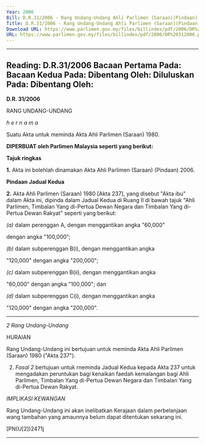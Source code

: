 ```yaml
---
Year: 2006
Bill: D.R.31/2006 - Rang Undang-Undang Ahli Parlimen (Saraan)(Pindaan) 2006 (Lulus)
Title: D.R.31/2006 - Rang Undang-Undang Ahli Parlimen (Saraan)(Pindaan) 2006 (Lulus)
Download URL: https://www.parlimen.gov.my/files/billindex/pdf/2006/DR%20312006.pdf
URL: https://www.parlimen.gov.my/files/billindex/pdf/2006/DR%20312006.pdf
---
```

---
Reading:
D.R.31/2006
Bacaan Pertama Pada:
Bacaan Kedua Pada:
Dibentang Oleh:
Diluluskan Pada:
Dibentang Oleh:
---

**D.R. 31/2006**

RANG UNDANG-UNDANG

_h e r n a m a_

Suatu Akta untuk meminda Akta Ahli Parlimen (Saraan) 1980.

**DIPERBUAT oleh Parlimen Malaysia seperti yang berikut:**

**Tajuk ringkas**

**1.** Akta ini bolehlah dinamakan Akta Ahli Parlimen (Saraan)
(Pindaan) 2006.

**Pindaan** **Jadual Kedua**

**2.** Akta Ahli Parlimen (Saraan) 1980 [Akta 237], yang disebut
"Akta ibu" dalam Akta ini, dipinda dalam Jadual Kedua di Ruang
II di bawah tajuk "Ahli Parlimen, Timbalan Yang di-Pertua Dewan
Negara dan Timbalan Yang di-Pertua Dewan Rakyat" seperti yang
berikut:

_(a)_ dalam perenggan A, dengan menggantikan angka "60,000"

dengan angka "100,000";

_(b)_ dalam subperenggan B(i), dengan menggantikan angka

"120,000" dengan angka "200,000";

_(c)_ dalam subperenggan B(ii), dengan menggantikan angka

"60,000" dengan angka "100,000"; dan

_(d)_ dalam subperenggan C(i), dengan menggantikan angka

"120,000" dengan angka "200,000".


-----

_2_ _Rang Undang-Undang_

HURAIAN

Rang Undang-Undang ini bertujuan untuk meminda Akta Ahli Parlimen (Saraan)
1980 ("Akta 237").

2. _Fasal 2_ bertujuan untuk rneminda Jadual Kedua kepada Akta 237 untuk
mengadakan peruntukan bagi kenaikan faedah kemalangan bagi Ahli Parlimen,
Timbalan Yang di-Pertua Dewan Negara dan Timbalan Yang di-Pertua Dewan
Rakyat.

_IMPLIKASI KEWANGAN_

Rang Undang-Undang ini akan inelibatkan Kerajaan dalam perbelanjaan wang
tambahan yang amaunnya belum dapat ditentukan sekarang ini.

[PN(U[2])2471j


-----

